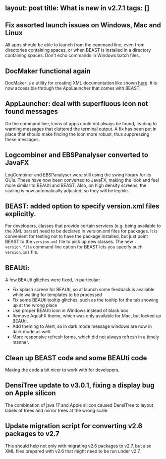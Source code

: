 layout: post
title: What is new in v2.7.1
tags: []
---

## Fix assorted launch issues on Windows, Mac and Linux

All apps should be able to launch from the command line, even from directories containing spaces, or when BEAST is installed in a directory containing spaces.
Don't echo commands in Windows batch files.

## DocMaker functional again

DocMaker is a utility for creating XML documentation like shown [here](https://www.beast2.org/xml/).
It is now accessible through the AppLauncher that comes with BEAST.

## AppLauncher: deal with superfluous icon not found messages 

On the command line, icons of apps could not always be found, leading to warning messages that cluttered the terminal output.
A fix has been put in place that should make finding the icon more robust, thus suppressing these messages.

## Logcombiner and EBSPanalyser converted to JavaFX

LogCombiner and EBSPanalyser were still using the swing library for its GUIs.
These have now been converted to JavaFX, making the look and feel more similar to BEAUti and BEAST.
Also, on high density screens, the scaling is now automatically adjusted, so they will be legible.

## BEAST: added option to specify version.xml files explicitly. 

For developers, classes that provide certain services (e.g. being available to the XML parser) need to be declared in version.xml files for packages.
It is convenient for testing not to have the package installed, but just point BEAST to the `version.xml` file to pick up new classes.
The new `-version_file` command line option for BEAST lets you specify such `version.xml` file.


## BEAUti:

A few BEAUti glitches were fixed, in particular:

* Fix splash screen for BEAUti, so at launch some feedback is available while waiting for templates to be processed
* Fix some BEAUti tooltip glitches, such as the tooltip for the tab showing up at the wrong place
* Use proper BEAUti icon in Windows instead of black box
* Remove AquaFX theme, which was only available for Mac, but locked up BEAUti.
* Add theming to Alert, so in dark mode message windows are now in dark mode as well.
* More responsive refresh forms, which did not always refresh in a timely manner.

## Clean up BEAST code and some BEAUti code

Making the code a bit nicer to work with for developers.

## DensiTree update to v3.0.1, fixing a display bug on Apple silicon

The combination of java 17 and Apple silicon caused DensiTree to layout labels of trees and mirror trees at the wrong scale.

## Update migration script for converting v2.6 packages to v2.7

This should help not only with migrating v2.6 packages to v2.7, but also XML files prepared with v2.6 that might need to be run under v2.7.





